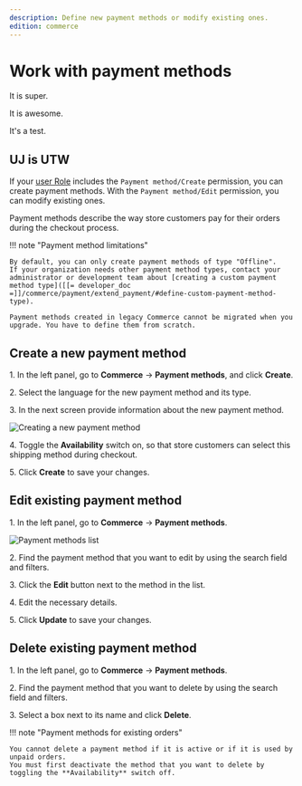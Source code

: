 ```yaml
---
description: Define new payment methods or modify existing ones.
edition: commerce
---
```


# Work with payment methods

It is super.

It is awesome.

It's a test.

## UJ is UTW

If your [user Role](work_with_permissions.md) includes the `Payment method/Create` permission, you can create payment methods. 
With the `Payment method/Edit` permission, you can modify existing ones.

Payment methods describe the way store customers pay for their orders during the checkout process.

!!! note "Payment method limitations"

    By default, you can only create payment methods of type "Offline".
    If your organization needs other payment method types, contact your administrator or development team about [creating a custom payment method type]([[= developer_doc =]]/commerce/payment/extend_payment/#define-custom-payment-method-type).
    
    Payment methods created in legacy Commerce cannot be migrated when you upgrade. You have to define them from scratch.

## Create a new payment method 

1\. In the left panel, go to **Commerce** -> **Payment methods**, and click **Create**.

2\. Select the language for the new payment method and its type.

3\. In the next screen provide information about the new payment method.

![Creating a new payment method](create_new_payment_method.png)

4\. Toggle the **Availability** switch on, so that store customers can select this shipping method during checkout.

5\. Click **Create** to save your changes.

## Edit existing payment method

1\. In the left panel, go to **Commerce** -> **Payment methods**.

![Payment methods list](payment_methods_list.png)

2\. Find the payment method that you want to edit by using the search field and filters.

3\. Click the **Edit** button next to the method in the list.

4\. Edit the necessary details.

5\. Click **Update** to save your changes.

## Delete existing payment method

1\. In the left panel, go to **Commerce** -> **Payment methods**.

2\. Find the payment method that you want to delete by using the search field and filters.

3\. Select a box next to its name and click **Delete**.

!!! note "Payment methods for existing orders"

    You cannot delete a payment method if it is active or if it is used by unpaid orders. 
    You must first deactivate the method that you want to delete by toggling the **Availability** switch off.